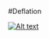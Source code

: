 #Deflation

[![Alt text](https://img.youtube.com/vi/YeRNlGw8VF8/0.jpg)](https://www.youtube.com/watch?v=YeRNlGw8VF8)
